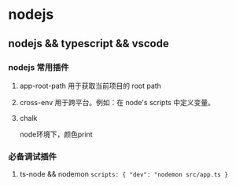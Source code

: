 # nodejs

## nodejs && typescript && vscode

### nodejs 常用插件

1. app-root-path
   用于获取当前项目的 root path
   
2. cross-env
   用于跨平台。例如：在 node's scripts 中定义变量。
   
3. chalk

   node环境下，颜色print

### 必备调试插件

1. ts-node && nodemon
   `scripts: { "dev": "nodemon src/app.ts }`
